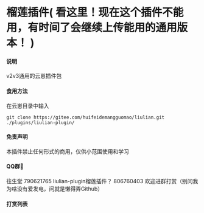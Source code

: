 # 榴莲插件(  **看这里！现在这个插件不能用，有时间了会继续上传能用的通用版本！**  )

#### 说明
v2v3通用的云崽插件包

#### 食用方法
在云崽目录中输入
```
git clone https://gitee.com/huifeidemangguomao/liulian.git ./plugins/liulian-plugin/
```
#### 免责声明

本插件禁止任何形式的商用，仅供小范围使用和学习

#### QQ群🌾

往生堂 790621765
liulian-plugin榴莲插件？ 806760403
欢迎进群打赏（别问我为啥没有爱发电，问就是懒得弄Github）

#### 打赏列表